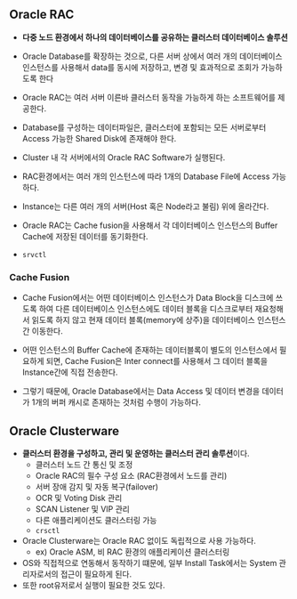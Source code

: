 <h2 id="oracle-rac">Oracle RAC</h2>
<ul>
<li><p><strong>다중 노드 환경에서 하나의 데이터베이스를 공유하는 클러스터 데이터베이스 솔루션</strong></p>
</li>
<li><p>Oracle Database를 확장하는 것으로, 다른 서버 상에서 여러 개의 데이터베이스 인스턴스를 사용해서 data를 동시에 저장하고, 변경 및 효과적으로 조회가 가능하도록 한다</p>
</li>
<li><p>Oracle RAC는 여러 서버 이른바 클러스터 동작을 가능하게 하는 소프트웨어를 제공한다.</p>
</li>
<li><p>Database를 구성하는 데이터파일은, 클러스터에 포함되는 모든 서버로부터 Access 가능한 Shared Disk에 존재해야 한다.</p>
</li>
<li><p>Cluster 내 각 서버에서의 Oracle RAC Software가 실행된다.</p>
</li>
<li><p>RAC환경에서는 여러 개의 인스턴스에 따라 1개의 Database File에 Access 가능하다. </p>
</li>
<li><p>Instance는 다른 여러 개의 서버(Host 혹은 Node라고 불림) 위에 올라간다.</p>
</li>
<li><p>Oracle RAC는 Cache fusion을 사용해서 각 데이터베이스 인스턴스의 Buffer Cache에 저장된 데이터를 동기화한다.</p>
</li>
<li><p><code>srvctl</code></p>
</li>
</ul>
<h3 id="cache-fusion">Cache Fusion</h3>
<ul>
<li><p>Cache Fusion에서는 어떤 데이터베이스 인스턴스가 Data Block을 디스크에 쓰도록 하여 다른 데이터베이스 인스턴스에도 데이터 블록을 디스크로부터 재요청해서 읽도록 하지 않고 현재 데이터 블록(memory에 상주)을 데이터베이스 인스턴스간 이동한다. </p>
</li>
<li><p>어떤 인스턴스의 Buffer Cache에 존재하는 데이터블록이 별도의 인스턴스에서 필요하게 되면, Cache Fusion은 Inter connect를 사용해서 그 데이터 블록을 Instance간에 직접 전송한다. </p>
</li>
<li><p>그렇기 때문에, Oracle Database에서는 Data Access 및 데이터 변경을 데이터가 1개의 버퍼 캐시로 존재하는 것처럼 수행이 가능하다.</p>
</li>
</ul>
<h2 id="oracle-clusterware">Oracle Clusterware</h2>
<ul>
<li><strong>클러스터 환경을 구성하고, 관리 및 운영하는 클러스터 관리 솔루션</strong>이다.<ul>
<li>클러스터 노드 간 통신 및 조정</li>
<li>Oracle RAC의 필수 구성 요소 (RAC환경에서 노드를 관리)</li>
<li>서버 장애 감지 및 자동 복구(failover)</li>
<li>OCR 및 Voting Disk 관리</li>
<li>SCAN Listener 및 VIP 관리</li>
<li>다른 애플리케이션도 클러스터링 가능</li>
<li><code>crsctl</code></li>
</ul>
</li>
<li>Oracle Clusterware는 Oracle RAC 없이도 독립적으로 사용 가능하다.<ul>
<li>ex) Oracle ASM, 비 RAC 환경의 애플리케이션 클러스터링</li>
</ul>
</li>
<li>OS와 직접적으로 연동해서 동작하기 떄문에, 일부 Install Task에서는 System 관리자로서의 접근이 필요하게 된다. </li>
<li>또한 root유저로서 실행이 필요한 것도 있다.</li>
</ul>
